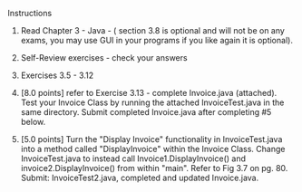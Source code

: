 Instructions
1. Read Chapter 3 - Java - ( section 3.8 is optional and will not be on any exams, you may use GUI in your programs if you like again it is optional).

2. Self-Review exercises - check your answers

3. Exercises 3.5 - 3.12

4. [8.0 points] refer to Exercise 3.13 - complete Invoice.java (attached). Test your Invoice Class by running the attached InvoiceTest.java in the same directory. Submit completed Invoice.java after completing #5 below.

5. [5.0 points] Turn the "Display Invoice" functionality in InvoiceTest.java into a method called "DisplayInvoice" within the Invoice Class. Change InvoiceTest.java to instead call Invoice1.DisplayInvoice() and invoice2.DisplayInvoice() from within "main".  Refer to Fig 3.7 on pg. 80. Submit: InvoiceTest2.java, completed and updated Invoice.java.

